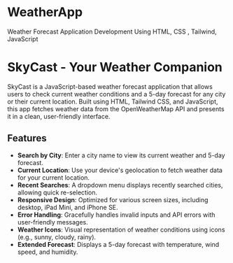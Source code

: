 # WeatherApp
Weather Forecast Application Development Using HTML, CSS , Tailwind, JavaScript
# SkyCast - Your Weather Companion

SkyCast is a JavaScript-based weather forecast application that allows users to check current weather conditions and a 5-day forecast for any city or their current location. Built using HTML, Tailwind CSS, and JavaScript, this app fetches weather data from the OpenWeatherMap API and presents it in a clean, user-friendly interface.

## Features
- **Search by City**: Enter a city name to view its current weather and 5-day forecast.
- **Current Location**: Use your device's geolocation to fetch weather data for your current location.
- **Recent Searches**: A dropdown menu displays recently searched cities, allowing quick re-selection.
- **Responsive Design**: Optimized for various screen sizes, including desktop, iPad Mini, and iPhone SE.
- **Error Handling**: Gracefully handles invalid inputs and API errors with user-friendly messages.
- **Weather Icons**: Visual representation of weather conditions using icons (e.g., sunny, cloudy, rainy).
- **Extended Forecast**: Displays a 5-day forecast with temperature, wind speed, and humidity.
